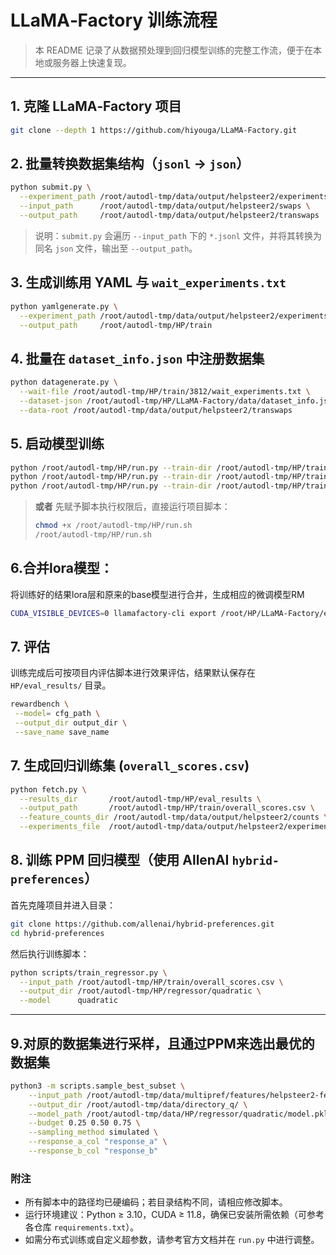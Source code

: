 # LLaMA‑Factory 训练流程

> 本 README 记录了从数据预处理到回归模型训练的完整工作流，便于在本地或服务器上快速复现。

---

## 1. 克隆 LLaMA‑Factory 项目

```bash
git clone --depth 1 https://github.com/hiyouga/LLaMA-Factory.git
```

## 2. 批量转换数据集结构（`jsonl` → `json`）

```bash
python submit.py \
  --experiment_path /root/autodl-tmp/data/output/helpsteer2/experiments.txt \
  --input_path      /root/autodl-tmp/data/output/helpsteer2/swaps \
  --output_path     /root/autodl-tmp/data/output/helpsteer2/transwaps
```

> 说明：`submit.py` 会遍历 `--input_path` 下的 `*.jsonl` 文件，并将其转换为同名 `json` 文件，输出至 `--output_path`。

## 3. 生成训练用 YAML 与 `wait_experiments.txt`

```bash
python yamlgenerate.py \
  --experiment_path /root/autodl-tmp/data/output/helpsteer2/experiments.txt \
  --output_path     /root/autodl-tmp/HP/train
```

## 4. 批量在 `dataset_info.json` 中注册数据集

```bash
python datagenerate.py \
  --wait-file /root/autodl-tmp/HP/train/3812/wait_experiments.txt \
  --dataset-json /root/autodl-tmp/HP/LLaMA-Factory/data/dataset_info.json \
  --data-root /root/autodl-tmp/data/output/helpsteer2/transwaps
```


## 5. 启动模型训练

```bash
python /root/autodl-tmp/HP/run.py --train-dir /root/autodl-tmp/HP/train/3812
python /root/autodl-tmp/HP/run.py --train-dir /root/autodl-tmp/HP/train/8280
python /root/autodl-tmp/HP/run.py --train-dir /root/autodl-tmp/HP/train/9864
```
> **或者** 先赋予脚本执行权限后，直接运行项目脚本：
>
> ```bash
> chmod +x /root/autodl-tmp/HP/run.sh
> /root/autodl-tmp/HP/run.sh
> ```
>

## 6.合并lora模型：
将训练好的结果lora层和原来的base模型进行合并，生成相应的微调模型RM
```bash
CUDA_VISIBLE_DEVICES=0 llamafactory-cli export /root/HP/LLaMA-Factory/examples/train_lora/llama3_lora_megre.yaml
```

## 7. 评估

训练完成后可按项目内评估脚本进行效果评估，结果默认保存在 `HP/eval_results/` 目录。
```bash
rewardbench \
 --model= cfg_path \
 --output_dir output_dir \
 --save_name save_name
```

## 7. 生成回归训练集 (`overall_scores.csv`)

```bash
python fetch.py \
  --results_dir       /root/autodl-tmp/HP/eval_results \
  --output_path       /root/autodl-tmp/HP/train/overall_scores.csv \
  --feature_counts_dir /root/autodl-tmp/data/output/helpsteer2/counts \
  --experiments_file  /root/autodl-tmp/data/output/helpsteer2/experiments.txt
```

## 8. 训练 PPM 回归模型（使用 AllenAI `hybrid-preferences`）

首先克隆项目并进入目录：

```bash
git clone https://github.com/allenai/hybrid-preferences.git
cd hybrid-preferences
```

然后执行训练脚本：

```bash
python scripts/train_regressor.py \
  --input_path /root/autodl-tmp/HP/train/overall_scores.csv \
  --output_dir /root/autodl-tmp/HP/regressor/quadratic \
  --model      quadratic
```

---
## 9.对原的数据集进行采样，且通过PPM来选出最优的数据集
```bash
python3 -m scripts.sample_best_subset \
    --input_path /root/autodl-tmp/data/multipref/features/helpsteer2-features.jsonl \
    --output_dir /root/autodl-tmp/data/directory_q/ \
    --model_path /root/autodl-tmp/data/HP/regressor/quadratic/model.pkl \
    --budget 0.25 0.50 0.75 \
    --sampling_method simulated \
    --response_a_col "response_a" \
    --response_b_col "response_b"
```
### 附注

* 所有脚本中的路径均已硬编码；若目录结构不同，请相应修改脚本。
* 运行环境建议：Python ≥ 3.10，CUDA ≥ 11.8，确保已安装所需依赖（可参考各仓库 `requirements.txt`）。
* 如需分布式训练或自定义超参数，请参考官方文档并在 `run.py` 中进行调整。

